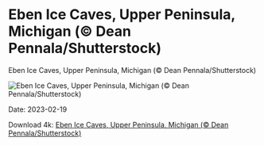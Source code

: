 # Eben Ice Caves, Upper Peninsula, Michigan (© Dean Pennala/Shutterstock)

Eben Ice Caves, Upper Peninsula, Michigan (© Dean Pennala/Shutterstock)

![Eben Ice Caves, Upper Peninsula, Michigan (© Dean Pennala/Shutterstock)](https://bing.com/th?id=OHR.EbenIceCave_EN-US1839710567_UHD.jpg&rf=LaDigue_UHD.jpg&pid=hp&w=1024&h=576&rs=1&c=4)

Date: 2023-02-19

Download 4k: [Eben Ice Caves, Upper Peninsula, Michigan (© Dean Pennala/Shutterstock)](https://bing.com/th?id=OHR.EbenIceCave_EN-US1839710567_UHD.jpg&rf=LaDigue_UHD.jpg&pid=hp&w=3840&h=2160&rs=1&c=4)


